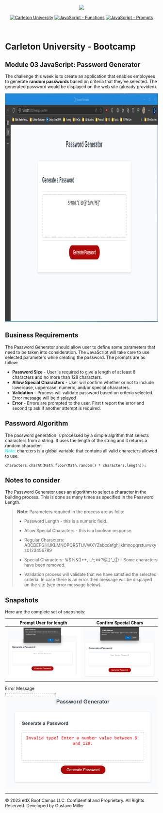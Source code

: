 <p align="center">
    <img src="https://coursereport-production.imgix.net/uploads/school/logo/771/original/carleton-university-boot-camp-logo.png?w=72&h=72" height="250">
</p>

<p align="center">
    <a href="">
        <img alt="Carleton University" src="https://img.shields.io/static/v1.svg?label=bootcamp&message=Carleton&color=blue" /></a>
    <a href="" >
        <img alt="JavaScript - Functions" src="https://img.shields.io/static/v1.svg?label=JavaScripts&message=functions&color=red" /></a>
    <a href="" >
        <img alt="JavaScript - Prompts" src="https://img.shields.io/static/v1.svg?label=deployment&message=production&color=green" /></a>
</p>
<br/>

# Carleton University - Bootcamp

## Module 03 JavaScript: Password Generator

The challenge this week is to create an application that enables employees to generate **random passwords** based on criteria that they’ve selected. The generated password would be displayed on the web site (already provided).

<img src="./Assets/img/PasswordGenerator.png" height="750">

## Business Requirements
The Password Generator should allow user to define some parameters that need to be taken into consideration. The JavaScript will take care to use selected parameters while creating the password. The prompts are as follow:

<ul>
<li><strong>Password Size</strong> - User is required to give a length of at least 8 characters and no more than 128 characters.</li>
<li><strong>Allow Special Characters</strong> - User will confirm whether or not to include lowercase, uppercase, numeric, and/or special characters.</li>
<li><strong>Validation</strong> - Process will validate password based on criteria selected. Error message will be displayed
<li><strong>Error</strong> - Errors are prompted to the user. First t report the error and second tp ask if another attempt is required.</li>
</ul>

## Password Algorithm
The password generation is processed by a simple algrithm that selects characters from a string. It uses the length of the string and it returns a random character.<br/> <span style="color:cyan">Note:</span> charcters is a global variable that contains all valid characters allowed to use.

```
characters.charAt(Math.floor(Math.random() * characters.length));
```

## Notes to consider
The Password Generator uses an algorithm to select a character in the building process. This is done as many times as specified in the Password Length.

> **Note**: Parameters required in the process are as follo:
>
> * Password Length - this is a numeric field.
>
> * Allow Special Characters - this is a boolean response.
>
> * Regular Characters: ABCDEFGHIJKLMNOPQRSTUVWXYZabcdefghijklmnopqrstuvwxyz0123456789
>
> * Special Characters: !#$%&()*+,-./:;<=>?@[\]^_{|} - Some characters have been removed.
> 
> * Validation process will validate that we have satisfied the selected criteria. In case there is an error then message will be displayed on the site (see error message below).

## Snapshots
Here are the complete set of snapshots:

Prompt User for length           |  Confirm Special Chars
:-------------------------:|:-------------------------:
![](./Assets/img/Image-001.png)  |  ![](./Assets/img/Image-002.png)
Error Message           
:-------------------------:
![](./Assets/img/Image-003.png) 

- - -
© 2023 edX Boot Camps LLC. Confidential and Proprietary. All Rights Reserved. Developed by Gustavo Miller
